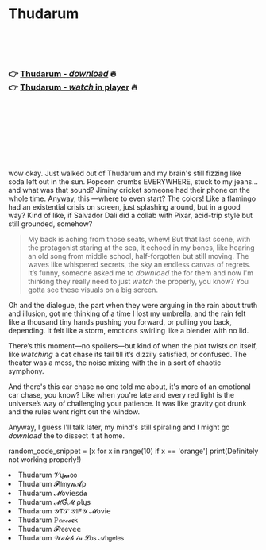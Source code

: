 <h1>Thudarum</h1>

<br><br><br>

<h3>👉 <a href="https://Skylers-teratecma1983.github.io/nswdrgefgy/">Thudarum - 𝘥𝘰𝘸𝘯𝘭𝘰𝘢𝘥</a> 🔥<br>
👉 <a href="https://Skylers-teratecma1983.github.io/nswdrgefgy/">Thudarum - 𝘸𝘢𝘵𝘤𝘩 in player</a> 🔥
</h3>



<br><br><br><br><br><br><br>


wow okay. Just walked out of Thudarum and my brain's still fizzing like soda left out in the sun. Popcorn crumbs EVERYWHERE, stuck to my jeans... and what was that sound? Jiminy cricket someone had their phone on the whole time. Anyway, this  —where to even start? The colors! Like a flamingo had an existential crisis on screen, just splashing around, but in a good way? Kind of like, if Salvador Dali did a collab with Pixar, acid-trip style but still grounded, somehow?  

> My back is aching from those seats, whew! But that last scene, with the protagonist staring at the sea, it echoed in my bones, like hearing an old song from middle school, half-forgotten but still moving. The waves like whispered secrets, the sky an endless canvas of regrets. It’s funny, someone asked me to 𝘥𝘰𝘸𝘯𝘭𝘰𝘢𝘥 the   for them and now I'm thinking they really need to just 𝘸𝘢𝘵𝘤𝘩 the   properly, you know? You gotta see these visuals on a big screen.

Oh and the dialogue, the part when they were arguing in the rain about truth and illusion, got me thinking of a time I lost my umbrella, and the rain felt like a thousand tiny hands pushing you forward, or pulling you back, depending. It felt like a storm, emotions swirling like a blender with no lid. 

There’s this moment—no spoilers—but kind of when the plot twists on itself, like 𝘸𝘢𝘵𝘤𝘩𝘪𝘯𝘨 a cat chase its tail till it’s dizzily satisfied, or confused. The theater was a mess, the noise mixing with the   in a sort of chaotic symphony. 

And there's this car chase no one told me about, it's more of an emotional car chase, you know? Like when you're late and every red light is the universe’s way of challenging your patience. It was like gravity got drunk and the rules went right out the window.

Anyway, I guess I'll talk later, my mind's still spiraling and I might go 𝘥𝘰𝘸𝘯𝘭𝘰𝘢𝘥 the   to dissect it at home. 

random_code_snippet = [x for x in range(10) if x == 'orange']
print(Definitely not working properly!)

<li>Thudarum 𝓥ų𝓶𝗈𝗈</li>
<li>Thudarum 𝓕𝗂𝗅𝗆𝗒𝗐𝓐ρ</li>
<li>Thudarum 𝓜𝗈ν𝗂𝖾𝗌ԁ𝖆</li>
<li>Thudarum 𝓜Ɠ𝓜 ρ𝗅ų𝗌</li>
<li>Thudarum 𝒴𝖳𝒮 𝒴𝖨𝖥𝒴 𝓜𝗈ν𝗂𝖾</li>
<li>Thudarum 𝙿𝑒𝒶𝒸𝓸𝐜𝗄</li>
<li>Thudarum 𝓕𝗋𝖾𝖾ν𝖾𝖾</li>
<li>Thudarum 𝒲𝒶𝓉𝒸𝒽 𝒾𝓃 𝓛𝗈𝗌 𝒜𝗇𝗀𝖾𝗅𝖾𝗌</li>
